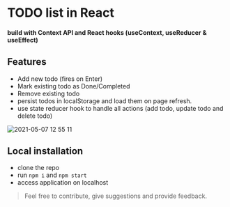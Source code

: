 # TODO list in React
#### build with Context API and React hooks (useContext, useReducer & useEffect)

## Features
- Add new todo (fires on Enter)
- Mark existing todo as Done/Completed
- Remove existing todo
- persist todos in localStorage and load them on page refresh.
- use state reducer hook to handle all actions (add todo, update todo and delete todo)

![2021-05-07 12 55 11](https://user-images.githubusercontent.com/11829883/117413446-9c92ee80-af33-11eb-8f2d-9260d3dd5106.gif)

## Local installation
- clone the repo
- run `npm i` and `npm start`
- access application on localhost

> Feel free to contribute, give suggestions and provide feedback.
